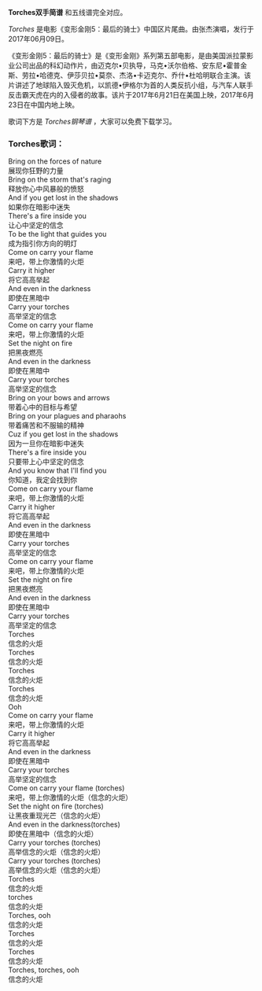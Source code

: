 

**Torches双手简谱** 和五线谱完全对应。

_Torches_ 是电影《变形金刚5：最后的骑士》中国区片尾曲。由张杰演唱，发行于2017年06月09日。

《变形金刚5：最后的骑士》是《变形金刚》系列第五部电影，是由美国派拉蒙影业公司出品的科幻动作片，由迈克尔•贝执导，马克•沃尔伯格、安东尼•霍普金斯、劳拉•哈德克、伊莎贝拉•莫奈、杰洛•卡迈克尔、乔什•杜哈明联合主演。该片讲述了地球陷入毁灭危机，以凯德•伊格尔为首的人类反抗小组，与汽车人联手反击霸天虎在内的入侵者的故事。该片于2017年6月21日在美国上映，2017年6月23日在中国内地上映。

歌词下方是 _Torches钢琴谱_ ，大家可以免费下载学习。

### Torches歌词：

Bring on the forces of nature  
展现你狂野的力量  
Bring on the storm that's raging  
释放你心中风暴般的愤怒  
And if you get lost in the shadows  
如果你在暗影中迷失  
There's a fire inside you  
让心中坚定的信念  
To be the light that guides you  
成为指引你方向的明灯  
Come on carry your flame  
来吧，带上你激情的火炬  
Carry it higher  
将它高高举起  
And even in the darkness  
即使在黑暗中  
Carry your torches  
高举坚定的信念  
Come on carry your flame  
来吧，带上你激情的火炬  
Set the night on fire  
把黑夜燃亮  
And even in the darkness  
即使在黑暗中  
Carry your torches  
高举坚定的信念  
Bring on your bows and arrows  
带着心中的目标与希望  
Bring on your plagues and pharaohs  
带着痛苦和不服输的精神  
Cuz if you get lost in the shadows  
因为一旦你在暗影中迷失  
There's a fire inside you  
只要带上心中坚定的信念  
And you know that I'll find you  
你知道，我定会找到你  
Come on carry your flame  
来吧，带上你激情的火炬  
Carry it higher  
将它高高举起  
And even in the darkness  
即使在黑暗中  
Carry your torches  
高举坚定的信念  
Come on carry your flame  
来吧，带上你激情的火炬  
Set the night on fire  
把黑夜燃亮  
And even in the darkness  
即使在黑暗中  
Carry your torches  
高举坚定的信念  
Torches  
信念的火炬  
Torches  
信念的火炬  
Torches  
信念的火炬  
Torches  
信念的火炬  
Ooh  
Come on carry your flame  
来吧，带上你激情的火炬  
Carry it higher  
将它高高举起  
And even in the darkness  
即使在黑暗中  
Carry your torches  
高举坚定的信念  
Come on carry your flame (torches)  
来吧，带上你激情的火炬（信念的火炬）  
Set the night on fire (torches)  
让黑夜重现光芒（信念的火炬）  
And even in the darkness(torches)  
即使在黑暗中（信念的火炬）  
Carry your torches (torches)  
高举信念的火炬（信念的火炬）  
Carry your torches (torches)  
高举信念的火炬（信念的火炬）  
Torches  
信念的火炬  
torches  
信念的火炬  
Torches, ooh  
信念的火炬  
Torches  
信念的火炬  
Torches  
信念的火炬  
Torches, torches, ooh  
信念的火炬

